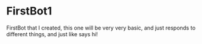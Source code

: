 # FirstBot1

FirstBot that I created, this one will be very very basic, and just responds to different things, and just like says hi!
